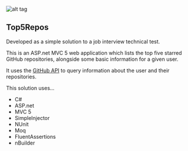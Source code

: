 ![alt tag](http://cdplayground.eastus.cloudapp.azure.com/app/rest/builds/buildType:(id:Top5Repos_ReleaseBuild)/statusIcon)

Top5Repos 
---------
Developed as a simple solution to a job interview technical test.

This is an ASP.net MVC 5 web application which lists the top five starred GitHub repositories, alongside some basic information for a given user.

It uses the [GitHub API](https://api.github.com) to query information about the user and their repositories.

This solution uses...

- C#
- ASP.net
- MVC 5
- SimpleInjector
- NUnit
- Moq
- FluentAssertions
- nBuilder
